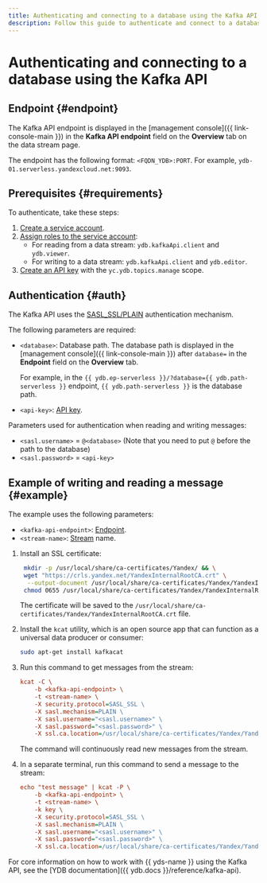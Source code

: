 ```yaml
---
title: Authenticating and connecting to a database using the Kafka API
description: Follow this guide to authenticate and connect to a database using the Kafka API.
---
```


# Authenticating and connecting to a database using the Kafka API

## Endpoint {#endpoint}

The Kafka API endpoint is displayed in the [management console]({{ link-console-main }}) in the **Kafka API endpoint** field on the **Overview** tab on the data stream page.

The endpoint has the following format: `<FQDN_YDB>:PORT`. For example, `ydb-01.serverless.yandexcloud.net:9093`.

## Prerequisites {#requirements}

To authenticate, take these steps:

1. [Create a service account](../../iam/operations/sa/create).
1. [Assign roles to the service account](../../iam/operations/sa/assign-role-for-sa):
   * For reading from a data stream: `ydb.kafkaApi.client` and `ydb.viewer`.
   * For writing to a data stream: `ydb.kafkaApi.client` and `ydb.editor`.
1. [Create an API key](../../iam/operations/authentication/manage-api-keys.md) with the `yc.ydb.topics.manage` scope.


## Authentication {#auth}

The Kafka API uses the [SASL_SSL/PLAIN](https://docs.confluent.io/platform/current/kafka/authentication_sasl/authentication_sasl_plain.html#kafka-sasl-auth-plain) authentication mechanism.

The following parameters are required:

* `<database>`: Database path. The database path is displayed in the [management console]({{ link-console-main }}) after `database=` in the **Endpoint** field on the **Overview** tab.

    For example, in the `{{ ydb.ep-serverless }}/?database={{ ydb.path-serverless }}` endpoint, `{{ ydb.path-serverless }}` is the database path.

* `<api-key>`: [API key](../../iam/concepts/authorization/api-key).

Parameters used for authentication when reading and writing messages:

* `<sasl.username>` = `@<database>` (Note that you need to put `@` before the path to the database)
* `<sasl.password>` = `<api-key>`

## Example of writing and reading a message {#example}

The example uses the following parameters:

 * `<kafka-api-endpoint>`: [Endpoint](#endpoint).
 * `<stream-name>`: [Stream](../concepts/glossary.md#stream-concepts) name.

1. Install an SSL certificate:

   ```bash
    mkdir -p /usr/local/share/ca-certificates/Yandex/ && \
    wget "https://crls.yandex.net/YandexInternalRootCA.crt" \
     --output-document /usr/local/share/ca-certificates/Yandex/YandexInternalRootCA.crt && \
    chmod 0655 /usr/local/share/ca-certificates/Yandex/YandexInternalRootCA.crt
   ```

   The certificate will be saved to the `/usr/local/share/ca-certificates/Yandex/YandexInternalRootCA.crt` file.

1. Install the `kcat` utility, which is an open source app that can function as a universal data producer or consumer:

   ```bash
   sudo apt-get install kafkacat
   ```

1. Run this command to get messages from the stream:

    ```ini
    kcat -C \
        -b <kafka-api-endpoint> \
        -t <stream-name> \
        -X security.protocol=SASL_SSL \
        -X sasl.mechanism=PLAIN \
        -X sasl.username="<sasl.username>" \
        -X sasl.password="<sasl.password>" \
        -X ssl.ca.location=/usr/local/share/ca-certificates/Yandex/YandexInternalRootCA.crt -Z
    ```

    The command will continuously read new messages from the stream.

1. In a separate terminal, run this command to send a message to the stream:

    ```ini
    echo "test message" | kcat -P \
        -b <kafka-api-endpoint> \
        -t <stream-name> \
        -k key \
        -X security.protocol=SASL_SSL \
        -X sasl.mechanism=PLAIN \
        -X sasl.username="<sasl.username>" \
        -X sasl.password="<sasl.password>" \
        -X ssl.ca.location=/usr/local/share/ca-certificates/Yandex/YandexInternalRootCA.crt -Z
    ```

For core information on how to work with {{ yds-name }} using the Kafka API, see the [YDB documentation]({{ ydb.docs }}/reference/kafka-api).
